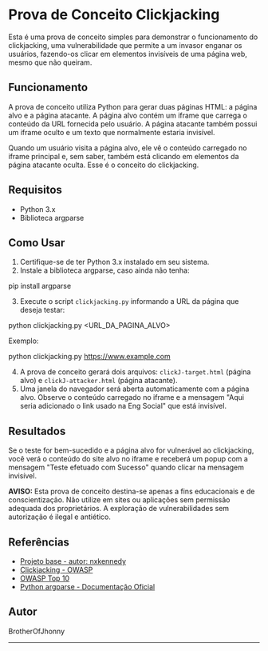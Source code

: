 # Prova de Conceito Clickjacking

Esta é uma prova de conceito simples para demonstrar o funcionamento do clickjacking, uma vulnerabilidade que permite a um invasor enganar os usuários, fazendo-os clicar em elementos invisíveis de uma página web, mesmo que não queiram.

## Funcionamento

A prova de conceito utiliza Python para gerar duas páginas HTML: a página alvo e a página atacante. A página alvo contém um iframe que carrega o conteúdo da URL fornecida pelo usuário. A página atacante também possui um iframe oculto e um texto que normalmente estaria invisível.

Quando um usuário visita a página alvo, ele vê o conteúdo carregado no iframe principal e, sem saber, também está clicando em elementos da página atacante oculta. Esse é o conceito do clickjacking.

## Requisitos

- Python 3.x
- Biblioteca argparse

## Como Usar

1. Certifique-se de ter Python 3.x instalado em seu sistema.
2. Instale a biblioteca argparse, caso ainda não tenha:

pip install argparse

3. Execute o script `clickjacking.py` informando a URL da página que deseja testar:

python clickjacking.py <URL_DA_PAGINA_ALVO>

Exemplo:

python clickjacking.py https://www.example.com


4. A prova de conceito gerará dois arquivos: `clickJ-target.html` (página alvo) e `clickJ-attacker.html` (página atacante).
5. Uma janela do navegador será aberta automaticamente com a página alvo. Observe o conteúdo carregado no iframe e a mensagem "Aqui seria adicionado o link usado na Eng Social" que está invisível.

## Resultados

Se o teste for bem-sucedido e a página alvo for vulnerável ao clickjacking, você verá o conteúdo do site alvo no iframe e receberá um popup com a mensagem "Teste efetuado com Sucesso" quando clicar na mensagem invisível.

**AVISO:** Esta prova de conceito destina-se apenas a fins educacionais e de conscientização. Não utilize em sites ou aplicações sem permissão adequada dos proprietários. A exploração de vulnerabilidades sem autorização é ilegal e antiético.

## Referências

- [Projeto base - autor: nxkennedy ](https://github.com/nxkennedy/clickjack)
- [Clickjacking - OWASP](https://owasp.org/www-community/attacks/Clickjacking)
- [OWASP Top 10](https://owasp.org/www-project-top-ten/)
- [Python argparse - Documentação Oficial](https://docs.python.org/3/library/argparse.html)




## Autor

BrotherOfJhonny

---
